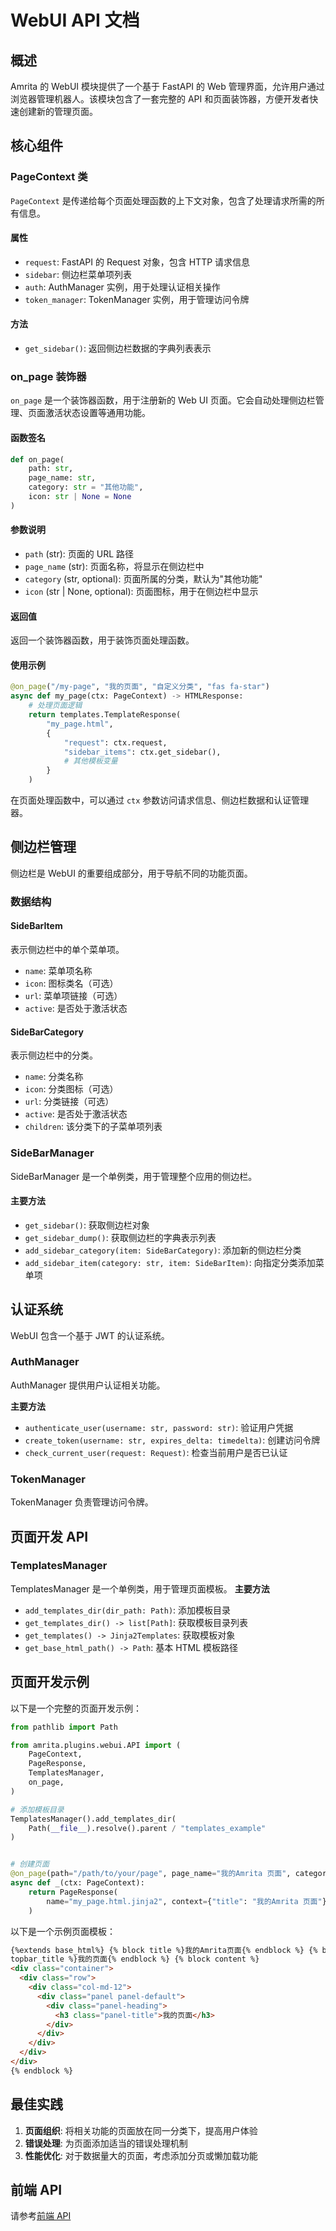 # WebUI API 文档

## 概述

Amrita 的 WebUI 模块提供了一个基于 FastAPI 的 Web 管理界面，允许用户通过浏览器管理机器人。该模块包含了一套完整的 API 和页面装饰器，方便开发者快速创建新的管理页面。

## 核心组件

### PageContext 类

`PageContext` 是传递给每个页面处理函数的上下文对象，包含了处理请求所需的所有信息。

#### 属性

- `request`: FastAPI 的 Request 对象，包含 HTTP 请求信息
- `sidebar`: 侧边栏菜单项列表
- `auth`: AuthManager 实例，用于处理认证相关操作
- `token_manager`: TokenManager 实例，用于管理访问令牌

#### 方法

- `get_sidebar()`: 返回侧边栏数据的字典列表表示

### on_page 装饰器

`on_page` 是一个装饰器函数，用于注册新的 Web UI 页面。它会自动处理侧边栏管理、页面激活状态设置等通用功能。

#### 函数签名

```python
def on_page(
    path: str,
    page_name: str,
    category: str = "其他功能",
    icon: str | None = None
)
```

#### 参数说明

- `path` (str): 页面的 URL 路径
- `page_name` (str): 页面名称，将显示在侧边栏中
- `category` (str, optional): 页面所属的分类，默认为"其他功能"
- `icon` (str | None, optional): 页面图标，用于在侧边栏中显示

#### 返回值

返回一个装饰器函数，用于装饰页面处理函数。

#### 使用示例

```python
@on_page("/my-page", "我的页面", "自定义分类", "fas fa-star")
async def my_page(ctx: PageContext) -> HTMLResponse:
    # 处理页面逻辑
    return templates.TemplateResponse(
        "my_page.html",
        {
            "request": ctx.request,
            "sidebar_items": ctx.get_sidebar(),
            # 其他模板变量
        }
    )
```

在页面处理函数中，可以通过 `ctx` 参数访问请求信息、侧边栏数据和认证管理器。

## 侧边栏管理

侧边栏是 WebUI 的重要组成部分，用于导航不同的功能页面。

### 数据结构

#### SideBarItem

表示侧边栏中的单个菜单项。

- `name`: 菜单项名称
- `icon`: 图标类名（可选）
- `url`: 菜单项链接（可选）
- `active`: 是否处于激活状态

#### SideBarCategory

表示侧边栏中的分类。

- `name`: 分类名称
- `icon`: 分类图标（可选）
- `url`: 分类链接（可选）
- `active`: 是否处于激活状态
- `children`: 该分类下的子菜单项列表

### SideBarManager

SideBarManager 是一个单例类，用于管理整个应用的侧边栏。

#### 主要方法

- `get_sidebar()`: 获取侧边栏对象
- `get_sidebar_dump()`: 获取侧边栏的字典表示列表
- `add_sidebar_category(item: SideBarCategory)`: 添加新的侧边栏分类
- `add_sidebar_item(category: str, item: SideBarItem)`: 向指定分类添加菜单项

## 认证系统

WebUI 包含一个基于 JWT 的认证系统。

### AuthManager

AuthManager 提供用户认证相关功能。

**主要方法**

- `authenticate_user(username: str, password: str)`: 验证用户凭据
- `create_token(username: str, expires_delta: timedelta)`: 创建访问令牌
- `check_current_user(request: Request)`: 检查当前用户是否已认证

### TokenManager

TokenManager 负责管理访问令牌。

## 页面开发 API

### TemplatesManager

TemplatesManager 是一个单例类，用于管理页面模板。
**主要方法**

- `add_templates_dir(dir_path: Path)`: 添加模板目录
- `get_templates_dir() -> list[Path]`: 获取模板目录列表
- `get_templates() -> Jinja2Templates`: 获取模板对象
- `get_base_html_path() -> Path`: 基本 HTML 模板路径

## 页面开发示例

以下是一个完整的页面开发示例：

```python
from pathlib import Path

from amrita.plugins.webui.API import (
    PageContext,
    PageResponse,
    TemplatesManager,
    on_page,
)

# 添加模板目录
TemplatesManager().add_templates_dir(
    Path(__file__).resolve().parent / "templates_example"
)


# 创建页面
@on_page(path="/path/to/your/page", page_name="我的Amrita 页面", category="其他功能")
async def _(ctx: PageContext):
    return PageResponse(
        name="my_page.html.jinja2", context={"title": "我的Amrita 页面"}
    )

```

以下是一个示例页面模板：

```html
{%extends base_html%} {% block title %}我的Amrita页面{% endblock %} {% block
topbar_title %}我的页面{% endblock %} {% block content %}
<div class="container">
  <div class="row">
    <div class="col-md-12">
      <div class="panel panel-default">
        <div class="panel-heading">
          <h3 class="panel-title">我的页面</h3>
        </div>
      </div>
    </div>
  </div>
</div>
{% endblock %}
```

## 最佳实践

1. **页面组织**: 将相关功能的页面放在同一分类下，提高用户体验
2. **错误处理**: 为页面添加适当的错误处理机制
3. **性能优化**: 对于数据量大的页面，考虑添加分页或懒加载功能

## 前端 API

请参考[前端 API](./frontendAPI.md)

